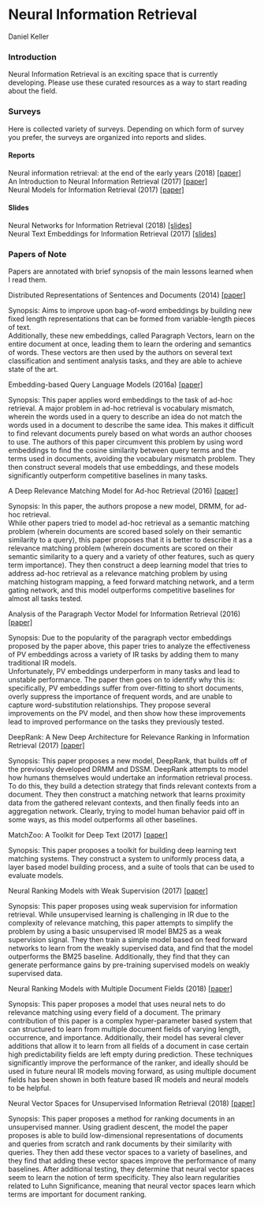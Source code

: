<body>

<h1>
Neural Information Retrieval
</h1>

Daniel Keller

<h3>Introduction</h3>

Neural Information Retrieval is an exciting space that is currently developing.
Please use these curated resources as a way to start reading about the field.

<h3>Surveys</h3>

Here is collected variety of surveys.  Depending on which form of survey you prefer,
the surveys are organized into reports and slides.


<h4>Reports</h4>

Neural information retrieval: at the end of the early years (2018) <a href="https://link.springer.com/article/10.1007/s10791-017-9321-y">[paper]</a><br/>
An Introduction to Neural Information Retrieval (2017) <a href="https://www.microsoft.com/en-us/research/publication/introduction-neural-information-retrieval/">[paper]</a></br>
Neural Models for Information Retrieval (2017) <a href="https://arxiv.org/pdf/1705.01509.pdf">[paper]</a></br>

<h4>Slides</h4>

Neural Networks for Information Retrieval (2018) <a href="http://nn4ir.com/">[slides]</a></br>
Neural Text Embeddings for Information Retrieval (2017) <a href="https://www.slideshare.net/BhaskarMitra3/neural-text-embeddings-for-information-retrieval-wsdm-2017">[slides]</a></br>


<h3>Papers of Note</h3>

Papers are annotated with brief synopsis of the main lessons learned when I read them.

Distributed Representations of Sentences and Documents (2014) <a href="https://arxiv.org/abs/1405.4053">[paper]</a><br/>

Synopsis:  Aims to improve upon bag-of-word embeddings by building new fixed
length representations that can be formed from variable-length pieces of text.  
Additionally, these new embeddings, called Paragraph Vectors, learn on the entire
document at once, leading them to learn the ordering and semantics of words.  These
vectors are then used by the authors on several text classification and sentiment
analysis tasks, and they are able to achieve state of the art.

Embedding-based Query Language Models (2016a) <a href="https://ciir-publications.cs.umass.edu/getpdf.php?id=1225">[paper]</a><br/>

Synopsis:  This paper applies word embeddings to the task of ad-hoc retrieval.
A major problem in ad-hoc retrieval is vocabulary mismatch, wherein the words
used in a query to describe an idea do not match the words used in a document
to describe the same idea.  This makes it difficult to find relevant documents
purely based on what words an author chooses to use.  The authors of this paper
circumvent this problem by using word embeddings to find the cosine similarity between
query terms and the terms used in documents, avoiding the vocabulary mismatch problem.
They then construct several models that use embeddings, and these models significantly
outperform competitive baselines in many tasks.

A Deep Relevance Matching Model for Ad-hoc Retrieval (2016) <a href="https://arxiv.org/pdf/1711.08611.pdf">[paper]</a><br/>

Synopsis:  In this paper, the authors propose a new model, DRMM, for ad-hoc retrieval.  
While other papers tried to model ad-hoc retrieval as a semantic matching problem
(wherein documents are scored based solely on their semantic similarity to a query),
this paper proposes that it is better to describe it as a relevance matching problem
(wherein documents are scored on their semantic similarity to a query and a variety
of other features, such as query term importance).  They then construct a deep
learning model that tries to address ad-hoc retrieval as a relevance matching problem
by using matching histogram mapping, a feed forward matching network, and a term gating network,
and this model outperforms competitive baselines for almost all tasks tested.

Analysis of the Paragraph Vector Model for Information Retrieval (2016) <a href="https://dl.acm.org/citation.cfm?id=2970409">[paper]</a><br/>

Synopsis:  Due to the popularity of the paragraph vector embeddings proposed by
the paper above, this paper tries to analyze the effectiveness of PV embeddings
across a variety of IR tasks by adding them to many traditional IR models.  
Unfortunately, PV embeddings underperform in many tasks and lead to unstable performance.
The paper then goes on to identify why this is: specifically, PV embeddings suffer
from over-fitting to short documents, overly suppress the importance of frequent words,
and are unable to capture word-substitution relationships.  They propose several improvements
on the PV model, and then show how these improvements lead to improved performance
on the tasks they previously tested.

DeepRank: A New Deep Architecture for Relevance Ranking in Information Retrieval (2017) <a href="https://arxiv.org/pdf/1710.05649.pdf">[paper]</a><br/>

Synopsis:  This paper proposes a new model, DeepRank, that builds off of the previously
developed DRMM and DSSM.  DeepRank attempts to model how humans themselves would
undertake an information retrieval process.  To do this, they build a detection
strategy that finds relevant contexts from a document.  They then construct a
matching network that learns proximity data from the gathered relevant contexts,
and then finally feeds into an aggregation network.  Clearly, trying to model
human behavior paid off in some ways, as this model outperforms all other baselines.

MatchZoo: A Toolkit for Deep Text (2017) <a href="https://arxiv.org/pdf/1707.07270.pdf">[paper]</a><br/>

Synopsis:  This paper proposes a toolkit for building deep learning text matching
systems.  They construct a system to uniformly process data, a layer based
model building process, and a suite of tools that can be used to evaluate models.

Neural Ranking Models with Weak Supervision (2017) <a href="https://arxiv.org/pdf/1704.08803.pdf">[paper]</a><br/>

Synopsis:  This paper proposes using weak supervision for information retrieval.
While unsupervised learning is challenging in IR due to the complexity of relevance
matching, this paper attempts to simplify the problem by using a basic unsupervised
IR model BM25 as a weak supervision signal.  They then train a simple model based
on feed forward networks to learn from the weakly supervised data, and find that
the model outperforms the BM25 baseline.  Additionally, they find that they
can generate performance gains by pre-training supervised models on weakly supervised data.

Neural Ranking Models with Multiple Document Fields (2018) <a href="https://arxiv.org/pdf/1711.09174.pdf">[paper]</a><br/>

Synopsis:  This paper proposes a model that uses neural nets to do relevance
matching using every field of a document.  The primary contribution of this paper
is a complex hyper-parameter based system that can structured to learn from
multiple document fields of varying length, occurrence, and importance.  Additionally,
their model has several clever additions that allow it to learn from all fields
of a document in case certain high predictability fields are left empty during prediction.
These techniques significantly improve the performance of the ranker, and ideally
should be used in future neural IR models moving forward, as using multiple document
fields has been shown in both feature based IR models and neural models to be helpful.

Neural Vector Spaces for Unsupervised Information Retrieval (2018) <a href="https://arxiv.org/pdf/1708.02702.pdf">[paper]</a><br/>

Synopsis:  This paper proposes a method for ranking documents in an unsupervised manner.
Using gradient descent, the model the paper proposes is able to build low-dimensional
representations of documents and queries from scratch and rank documents by their
similarity with queries.  They then add these vector spaces to a variety of baselines,
and they find that adding these vector spaces improve the performance of many baselines.
After additional testing, they determine that neural vector spaces seem to learn the notion
of term specificity.  They also learn regularities related to Luhn Significance,
meaning that neural vector spaces learn which terms are important for document ranking.




</body>
